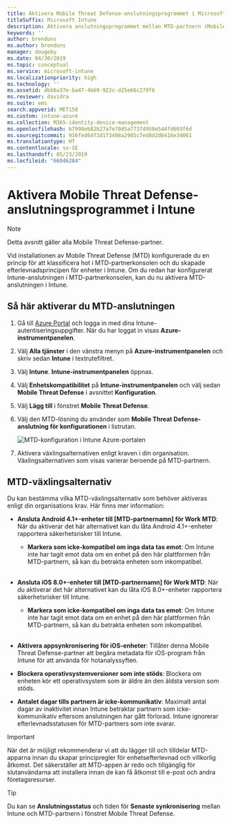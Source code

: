 ```yaml
---
title: Aktivera Mobile Threat Defense-anslutningsprogrammet i Microsoft Intune
titleSuffix: Microsoft Intune
description: Aktivera anslutningsprogrammet mellan MTD-partnern (Mobile Threat Defense) och Microsoft Intune.
keywords: ''
author: brenduns
ms.author: brenduns
manager: dougeby
ms.date: 04/30/2019
ms.topic: conceptual
ms.service: microsoft-intune
ms.localizationpriority: high
ms.technology: ''
ms.assetid: dbb6a37e-ba47-4b69-922c-d25e66c279f6
ms.reviewer: davidra
ms.suite: ems
search.appverid: MET150
ms.custom: intune-azure
ms.collection: M365-identity-device-management
ms.openlocfilehash: b7998eb82b27a7e70d5a77374950e544fd603f6d
ms.sourcegitcommit: 916fed64f3d173498a2905c7ed8d2d6416e34061
ms.translationtype: HT
ms.contentlocale: sv-SE
ms.lasthandoff: 05/23/2019
ms.locfileid: "66046284"
---
```

# <a name="enable-the-mobile-threat-defense-connector-in-intune"></a>Aktivera Mobile Threat Defense-anslutningsprogrammet i Intune

> [!NOTE] 
> Detta avsnitt gäller alla Mobile Threat Defense-partner.

Vid installationen av Mobile Threat Defense (MTD) konfigurerade du en princip för att klassificera hot i MTD-partnerkonsolen och du skapade efterlevnadsprincipen för enheter i Intune. Om du redan har konfigurerat Intune-anslutningen i MTD-partnerkonsolen, kan du nu aktivera MTD-anslutningen i Intune.

## <a name="to-enable-the-mtd-connector"></a>Så här aktiverar du MTD-anslutningen

1. Gå till [Azure Portal](https://portal.azure.com) och logga in med dina Intune-autentiseringsuppgifter. När du har loggat in visas **Azure-instrumentpanelen**.

2. Välj **Alla tjänster** i den vänstra menyn på **Azure-instrumentpanelen** och skriv sedan **Intune** i textrutefiltret.

3. Välj **Intune**. **Intune-instrumentpanelen** öppnas.

4. Välj **Enhetskompatibilitet** på **Intune-instrumentpanelen** och välj sedan **Mobile Threat Defense** i avsnittet **Konfiguration**.

5. Välj **Lägg till** i fönstret **Mobile Threat Defense**.

6. Välj den MTD-lösning du använder som **Mobile Threat Defense-anslutning för konfigurationen** i listrutan.

    ![MTD-konfiguration i Intune Azure-portalen](./media/enable-mtd-connector-1.png)

7. Aktivera växlingsalternativen enligt kraven i din organisation. Växlingsalternativen som visas varierar beroende på MTD-partnern.

## <a name="mtd-toggle-options"></a>MTD-växlingsalternativ

Du kan bestämma vilka MTD-växlingsalternativ som behöver aktiveras enligt din organisations krav. Här finns mer information:

- **Ansluta Android 4.1+-enheter till [MTD-partnernamn] för Work MTD**: När du aktiverar det här alternativet kan du låta Android 4.1+-enheter rapportera säkerhetsrisker till Intune.
    - **Markera som icke-kompatibel om inga data tas emot**: Om Intune inte har tagit emot data om en enhet på den här plattformen från MTD-partnern, så kan du betrakta enheten som inkompatibel.
<br></br>
- **Ansluta iOS 8.0+-enheter till [MTD-partnernamn] för Work MTD**: När du aktiverar det här alternativet kan du låta iOS 8.0+-enheter rapportera säkerhetsrisker till Intune.
    - **Markera som icke-kompatibel om inga data tas emot**: Om Intune inte har tagit emot data om en enhet på den här plattformen från MTD-partnern, så kan du betrakta enheten som inkompatibel.
<br></br>
- **Aktivera appsynkronisering för iOS-enheter**: Tillåter denna Mobile Threat Defense-partner att begära metadata för iOS-program från Intune för att använda för hotanalyssyften.

- **Blockera operativsystemversioner som inte stöds**: Blockera om enheten kör ett operativsystem som är äldre än den äldsta version som stöds.

- **Antalet dagar tills partnern är icke-kommunikativ**: Maximalt antal dagar av inaktivitet innan Intune betraktar partnern som icke-kommunikativ eftersom anslutningen har gått förlorad. Intune ignorerar efterlevnadsstatusen för MTD-partners som inte svarar.

> [!IMPORTANT] 
> När det är möjligt rekommenderar vi att du lägger till och tilldelar MTD-apparna innan du skapar principregler för enhetsefterlevnad och villkorlig åtkomst. Det säkerställer att MTD-appen är redo och tillgänglig för slutanvändarna att installera innan de kan få åtkomst till e-post och andra företagsresurser.

> [!TIP]
> Du kan se **Anslutningsstatus** och tiden för **Senaste synkronisering** mellan Intune och MTD-partnern i fönstret Mobile Threat Defense.
